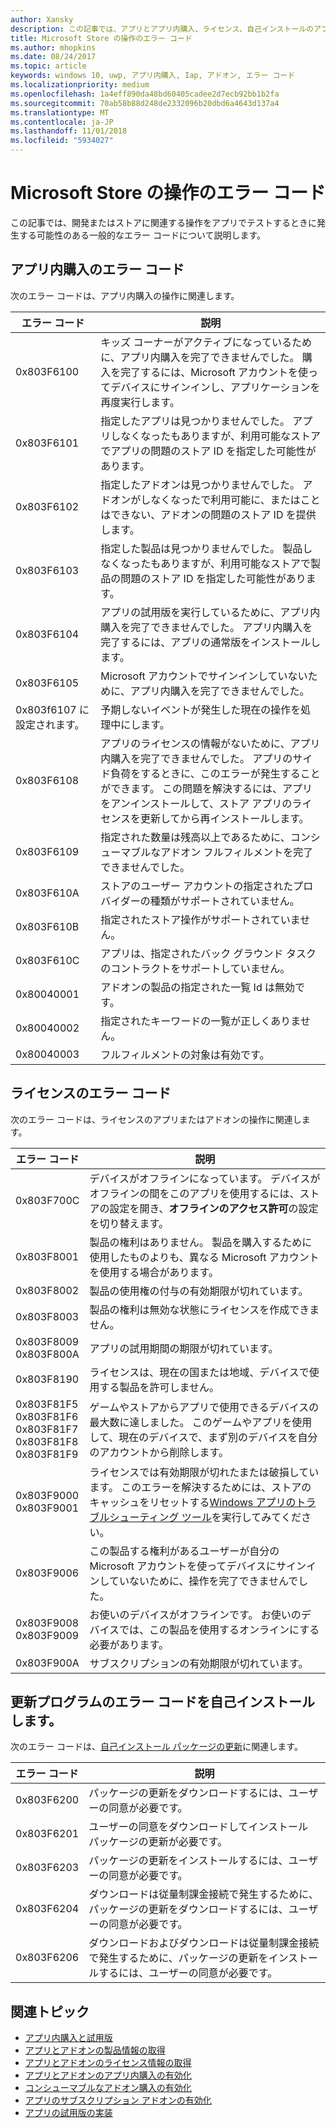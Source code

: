 ```yaml
---
author: Xansky
description: この記事では、アプリとアプリ内購入、ライセンス、自己インストールのアプリの更新プログラムなどのアドオンのストアの操作の一般的なエラー コードについて説明します。
title: Microsoft Store の操作のエラー コード
ms.author: mhopkins
ms.date: 08/24/2017
ms.topic: article
keywords: windows 10, uwp, アプリ内購入, Iap, アドオン, エラー コード
ms.localizationpriority: medium
ms.openlocfilehash: 1a4eff890da48bd60405cadee2d7ecb92bb1b2fa
ms.sourcegitcommit: 70ab58b88d248de2332096b20dbd6a4643d137a4
ms.translationtype: MT
ms.contentlocale: ja-JP
ms.lasthandoff: 11/01/2018
ms.locfileid: "5934027"
---
```

# <a name="error-codes-for-store-operations"></a>Microsoft Store の操作のエラー コード

<!-- confirm whether symbolic names are defined for app developers, or do they just handle direct error code values -->

この記事では、開発またはストアに関連する操作をアプリでテストするときに発生する可能性のある一般的なエラー コードについて説明します。

## <a name="in-app-purchase-error-codes"></a>アプリ内購入のエラー コード

次のエラー コードは、アプリ内購入の操作に関連します。

|  エラー コード  |  説明  |
|--------------|---------------|
| 0x803F6100   | キッズ コーナーがアクティブになっているために、アプリ内購入を完了できませんでした。 購入を完了するには、Microsoft アカウントを使ってデバイスにサインインし、アプリケーションを再度実行します。               |
| 0x803F6101   | 指定したアプリは見つかりませんでした。 アプリしなくなったもありますが、利用可能なストアでアプリの問題のストア ID を指定した可能性があります。     |
| 0x803F6102   | 指定したアドオンは見つかりませんでした。 アドオンがしなくなったで利用可能に、またはことはできない、アドオンの問題のストア ID を提供します。                                               |
| 0x803F6103   | 指定した製品は見つかりませんでした。 製品しなくなったもありますが、利用可能なストアで製品の問題のストア ID を指定した可能性があります。                                          |
| 0x803F6104   | アプリの試用版を実行しているために、アプリ内購入を完了できませんでした。 アプリ内購入を完了するには、アプリの通常版をインストールします。               |
| 0x803F6105   | Microsoft アカウントでサインインしていないために、アプリ内購入を完了できませんでした。                                              |
| 0x803f6107 に設定されます。   | 予期しないイベントが発生した現在の操作を処理中にします。                                             |
| 0x803F6108   | アプリのライセンスの情報がないために、アプリ内購入を完了できませんでした。 アプリのサイド負荷をするときに、このエラーが発生することができます。 この問題を解決するには、アプリをアンインストールして、ストア アプリのライセンスを更新してから再インストールします。                                          |
| 0x803F6109   | 指定された数量は残高以上であるために、コンシューマブルなアドオン フルフィルメントを完了できませんでした。        |
| 0x803F610A   | ストアのユーザー アカウントの指定されたプロバイダーの種類がサポートされていません。                                            |
| 0x803F610B   | 指定されたストア操作がサポートされていません。                                             |
| 0x803F610C   | アプリは、指定されたバック グラウンド タスクのコントラクトをサポートしていません。                                             |
| 0x80040001   | アドオンの製品の指定された一覧 Id は無効です。                        |
| 0x80040002   | 指定されたキーワードの一覧が正しくありません。                   |
| 0x80040003   | フルフィルメントの対象は有効です。                       |

## <a name="licensing-error-codes"></a>ライセンスのエラー コード

次のエラー コードは、ライセンスのアプリまたはアドオンの操作に関連します。

|  エラー コード  |  説明  |
|--------------|---------------|
| 0x803F700C   | デバイスがオフラインになっています。 デバイスがオフラインの間をこのアプリを使用するには、ストアの設定を開き、**オフラインのアクセス許可**の設定を切り替えます。            |
| 0x803F8001   | 製品の権利はありません。 製品を購入するために使用したものよりも、異なる Microsoft アカウントを使用する場合があります。           |
| 0x803F8002   | 製品の使用権の付与の有効期限が切れています。           |
| 0x803F8003   | 製品の権利は無効な状態にライセンスを作成できません。   |
| 0x803F8009<br/>0x803F800A   | アプリの試用期間の期限が切れています。   |
| 0x803F8190   |  ライセンスは、現在の国または地域、デバイスで使用する製品を許可しません。  |
| 0x803F81F5<br/>0x803F81F6<br/>0x803F81F7<br/>0x803F81F8<br/>0x803F81F9   |  ゲームやストアからアプリで使用できるデバイスの最大数に達しました。 このゲームやアプリを使用して、現在のデバイスで、まず別のデバイスを自分のアカウントから削除します。  |
| 0x803F9000<br/>0x803F9001    |  ライセンスでは有効期限が切れたまたは破損しています。 このエラーを解決するためには、ストアのキャッシュをリセットする[Windows アプリのトラブルシューティング ツール](https://support.microsoft.com/help/4027498/windows-run-the-troubleshooter-for-windows-apps)を実行してみてください。     |
| 0x803F9006    |  この製品する権利があるユーザーが自分の Microsoft アカウントを使ってデバイスにサインインしていないために、操作を完了できませんでした。            |
| 0x803F9008<br/>0x803F9009    |  お使いのデバイスがオフラインです。 お使いのデバイスでは、この製品を使用するオンラインにする必要があります。            |
| 0x803F900A    |  サブスクリプションの有効期限が切れています。            |


## <a name="self-install-update-error-codes"></a>更新プログラムのエラー コードを自己インストールします。

次のエラー コードは、[自己インストール パッケージの更新](../packaging/self-install-package-updates.md)に関連します。

|  エラー コード  |  説明  |
|--------------|---------------|
| 0x803F6200   | パッケージの更新をダウンロードするには、ユーザーの同意が必要です。               |
| 0x803F6201   | ユーザーの同意をダウンロードしてインストール パッケージの更新が必要です。                                                  |
| 0x803F6203   | パッケージの更新をインストールするには、ユーザーの同意が必要です。                                         |
| 0x803F6204   | ダウンロードは従量制課金接続で発生するために、パッケージの更新をダウンロードするには、ユーザーの同意が必要です。                                             |
| 0x803F6206   | ダウンロードおよびダウンロードは従量制課金接続で発生するために、パッケージの更新をインストールするには、ユーザーの同意が必要です。     |


## <a name="related-topics"></a>関連トピック

* [アプリ内購入と試用版](in-app-purchases-and-trials.md)
* [アプリとアドオンの製品情報の取得](get-product-info-for-apps-and-add-ons.md)
* [アプリとアドオンのライセンス情報の取得](get-license-info-for-apps-and-add-ons.md)
* [アプリとアドオンのアプリ内購入の有効化](enable-in-app-purchases-of-apps-and-add-ons.md)
* [コンシューマブルなアドオン購入の有効化](enable-consumable-add-on-purchases.md)
* [アプリのサブスクリプション アドオンの有効化](enable-subscription-add-ons-for-your-app.md)
* [アプリの試用版の実装](implement-a-trial-version-of-your-app.md)
